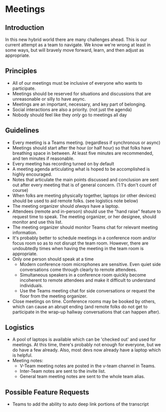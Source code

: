 # Meetings

## Introduction
In this new hybrid world there are many challenges ahead.  This is our current attempt as a team to navigate.  We know we're wrong at least in some ways, but will bravely move forward, learn, and then adjust as appropriate.

## Principles
- All of our meetings must be inclusive of everyone who wants to participate.
- Meetings should be reserved for situations and discussions that are unreasonable or silly to have async.
- Meetings are an important, necessary, and key part of belonging.
- Social interactions are also a priority.  (not just the agenda)
- Nobody should feel like they *only* go to meetings all day

## Guidelines
- Every meeting is a Teams meeting.  (regardless if synchronous or async)
- Meetings should start after the hour (or half hour) so that folks have breathing space in between. At least five minutes are recommended, and ten minutes if reasonable.
- Every meeting has recording turned on by default
- A meeting agenda articulating what is hoped to be accomplished is highly encouraged.
- Notes that articulate the main points discussed and conclusion are sent out after every meeting that is of general concern.  (1:1's don't count of course)
- When folks are meeting physically together, laptops (or other devices) should be used to aid remote folks.  (see logistics note below)
- The meeting organizer should *always* have a laptop.
- Attendees (remote and in-person) should use the "hand raise" feature to request time to speak. The meeting organizer, or her designee, should monitor and use this list.
- The meeting organizer should monitor Teams chat for relevant meeting information.
- It's probably better to schedule meetings in a conference room and/or focus room so as to not disrupt the team room.  However, there are undoubtedly times when having the meeting in the team room is appropriate.
- Only one person should speak at a time
  - Modern conference room microphones are sensitive. Even quiet side conversations come through clearly to remote attendees. 
  - Simultaneous speakers in a conference room quickly become incoherent to remote attendees and make it difficult to understand individuals. 
  - Use the Teams meeting chat for side conversations or request the floor from the meeting organizer.
- Close meetings on time. Conference rooms may be booked by others, which can cause an abrupt ending (and remote folks do not get to participate in the wrap-up hallway conversations that can happen after).

## Logistics
- A pool of laptops is available which can be 'checked out' and used for meetings.  At this time, there's probably not enough for everyone, but we do have a few already.  Also, most devs now already have a laptop which is helpful.
- Meeting notes:
  - V-Team meeting notes are posted in the v-team channel in Teams.
  - Inter-Team notes are sent to the invite list.
  - General team meeting notes are sent to the whole team alias. 
  
## Possible Feature Requests
- Teams to add the ability to auto deep link portions of the transcript